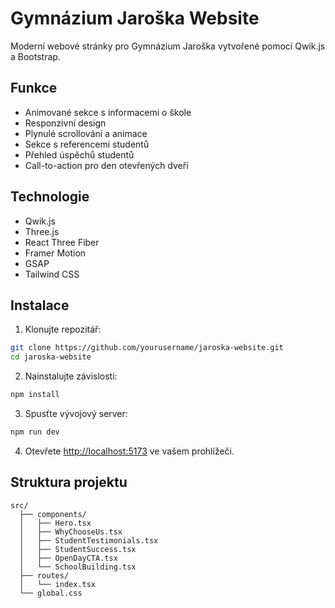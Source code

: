 # Gymnázium Jaroška Website

Moderní webové stránky pro Gymnázium Jaroška vytvořené pomocí Qwik.js a Bootstrap.

## Funkce

- Animované sekce s informacemi o škole
- Responzivní design
- Plynulé scrollování a animace
- Sekce s referencemi studentů
- Přehled úspěchů studentů
- Call-to-action pro den otevřených dveří

## Technologie

- Qwik.js
- Three.js
- React Three Fiber
- Framer Motion
- GSAP
- Tailwind CSS

## Instalace

1. Klonujte repozitář:
```bash
git clone https://github.com/yourusername/jaroska-website.git
cd jaroska-website
```

2. Nainstalujte závislosti:
```bash
npm install
```

3. Spusťte vývojový server:
```bash
npm run dev
```

4. Otevřete [http://localhost:5173](http://localhost:5173) ve vašem prohlížeči.



## Struktura projektu

```
src/
  ├── components/
  │   ├── Hero.tsx
  │   ├── WhyChooseUs.tsx
  │   ├── StudentTestimonials.tsx
  │   ├── StudentSuccess.tsx
  │   ├── OpenDayCTA.tsx
  │   └── SchoolBuilding.tsx
  ├── routes/
  │   └── index.tsx
  └── global.css
```

